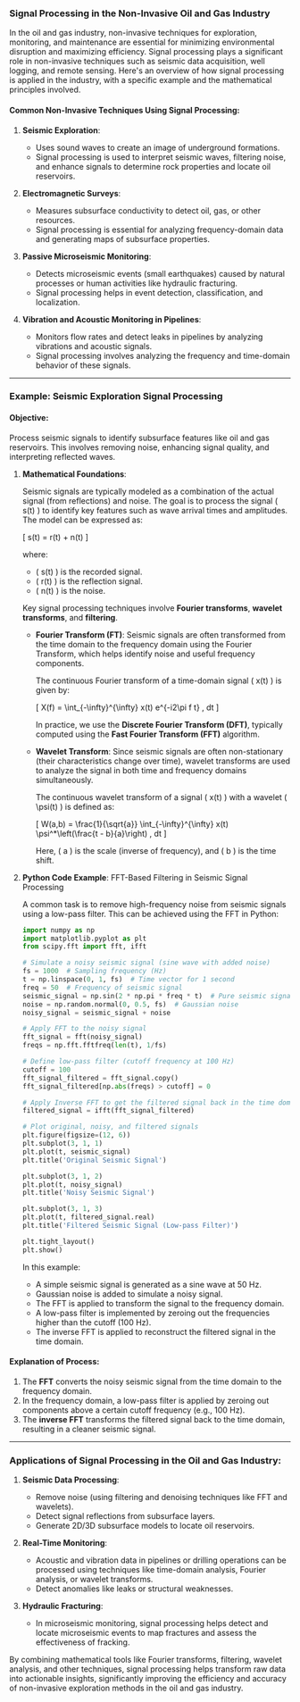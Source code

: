 ### Signal Processing in the Non-Invasive Oil and Gas Industry

In the oil and gas industry, non-invasive techniques for exploration, monitoring, and maintenance are essential for minimizing environmental disruption and maximizing efficiency. Signal processing plays a significant role in non-invasive techniques such as seismic data acquisition, well logging, and remote sensing. Here's an overview of how signal processing is applied in the industry, with a specific example and the mathematical principles involved.

#### Common Non-Invasive Techniques Using Signal Processing:

1. **Seismic Exploration**:
   - Uses sound waves to create an image of underground formations.
   - Signal processing is used to interpret seismic waves, filtering noise, and enhance signals to determine rock properties and locate oil reservoirs.

2. **Electromagnetic Surveys**:
   - Measures subsurface conductivity to detect oil, gas, or other resources.
   - Signal processing is essential for analyzing frequency-domain data and generating maps of subsurface properties.

3. **Passive Microseismic Monitoring**:
   - Detects microseismic events (small earthquakes) caused by natural processes or human activities like hydraulic fracturing.
   - Signal processing helps in event detection, classification, and localization.

4. **Vibration and Acoustic Monitoring in Pipelines**:
   - Monitors flow rates and detect leaks in pipelines by analyzing vibrations and acoustic signals.
   - Signal processing involves analyzing the frequency and time-domain behavior of these signals.

---

### Example: Seismic Exploration Signal Processing

#### Objective:
Process seismic signals to identify subsurface features like oil and gas reservoirs. This involves removing noise, enhancing signal quality, and interpreting reflected waves.

1. **Mathematical Foundations**:

   Seismic signals are typically modeled as a combination of the actual signal (from reflections) and noise. The goal is to process the signal \( s(t) \) to identify key features such as wave arrival times and amplitudes. The model can be expressed as:

   \[
   s(t) = r(t) + n(t)
   \]
   
   where:
   - \( s(t) \) is the recorded signal.
   - \( r(t) \) is the reflection signal.
   - \( n(t) \) is the noise.

   Key signal processing techniques involve **Fourier transforms**, **wavelet transforms**, and **filtering**.

   - **Fourier Transform (FT)**:
     Seismic signals are often transformed from the time domain to the frequency domain using the Fourier Transform, which helps identify noise and useful frequency components.

     The continuous Fourier transform of a time-domain signal \( x(t) \) is given by:

     \[
     X(f) = \int_{-\infty}^{\infty} x(t) e^{-i2\pi f t} \, dt
     \]

     In practice, we use the **Discrete Fourier Transform (DFT)**, typically computed using the **Fast Fourier Transform (FFT)** algorithm.

   - **Wavelet Transform**:
     Since seismic signals are often non-stationary (their characteristics change over time), wavelet transforms are used to analyze the signal in both time and frequency domains simultaneously.

     The continuous wavelet transform of a signal \( x(t) \) with a wavelet \( \psi(t) \) is defined as:

     \[
     W(a,b) = \frac{1}{\sqrt{a}} \int_{-\infty}^{\infty} x(t) \psi^*\left(\frac{t - b}{a}\right) \, dt
     \]

     Here, \( a \) is the scale (inverse of frequency), and \( b \) is the time shift.

2. **Python Code Example**: FFT-Based Filtering in Seismic Signal Processing

   A common task is to remove high-frequency noise from seismic signals using a low-pass filter. This can be achieved using the FFT in Python:

   ```python
   import numpy as np
   import matplotlib.pyplot as plt
   from scipy.fft import fft, ifft

   # Simulate a noisy seismic signal (sine wave with added noise)
   fs = 1000  # Sampling frequency (Hz)
   t = np.linspace(0, 1, fs)  # Time vector for 1 second
   freq = 50  # Frequency of seismic signal
   seismic_signal = np.sin(2 * np.pi * freq * t)  # Pure seismic signal (50 Hz)
   noise = np.random.normal(0, 0.5, fs)  # Gaussian noise
   noisy_signal = seismic_signal + noise

   # Apply FFT to the noisy signal
   fft_signal = fft(noisy_signal)
   freqs = np.fft.fftfreq(len(t), 1/fs)

   # Define low-pass filter (cutoff frequency at 100 Hz)
   cutoff = 100
   fft_signal_filtered = fft_signal.copy()
   fft_signal_filtered[np.abs(freqs) > cutoff] = 0

   # Apply Inverse FFT to get the filtered signal back in the time domain
   filtered_signal = ifft(fft_signal_filtered)

   # Plot original, noisy, and filtered signals
   plt.figure(figsize=(12, 6))
   plt.subplot(3, 1, 1)
   plt.plot(t, seismic_signal)
   plt.title('Original Seismic Signal')

   plt.subplot(3, 1, 2)
   plt.plot(t, noisy_signal)
   plt.title('Noisy Seismic Signal')

   plt.subplot(3, 1, 3)
   plt.plot(t, filtered_signal.real)
   plt.title('Filtered Seismic Signal (Low-pass Filter)')

   plt.tight_layout()
   plt.show()
   ```

   In this example:
   - A simple seismic signal is generated as a sine wave at 50 Hz.
   - Gaussian noise is added to simulate a noisy signal.
   - The FFT is applied to transform the signal to the frequency domain.
   - A low-pass filter is implemented by zeroing out the frequencies higher than the cutoff (100 Hz).
   - The inverse FFT is applied to reconstruct the filtered signal in the time domain.

#### Explanation of Process:
1. The **FFT** converts the noisy seismic signal from the time domain to the frequency domain.
2. In the frequency domain, a low-pass filter is applied by zeroing out components above a certain cutoff frequency (e.g., 100 Hz).
3. The **inverse FFT** transforms the filtered signal back to the time domain, resulting in a cleaner seismic signal.

---

### Applications of Signal Processing in the Oil and Gas Industry:

1. **Seismic Data Processing**:
   - Remove noise (using filtering and denoising techniques like FFT and wavelets).
   - Detect signal reflections from subsurface layers.
   - Generate 2D/3D subsurface models to locate oil reservoirs.

2. **Real-Time Monitoring**:
   - Acoustic and vibration data in pipelines or drilling operations can be processed using techniques like time-domain analysis, Fourier analysis, or wavelet transforms.
   - Detect anomalies like leaks or structural weaknesses.

3. **Hydraulic Fracturing**:
   - In microseismic monitoring, signal processing helps detect and locate microseismic events to map fractures and assess the effectiveness of fracking.

By combining mathematical tools like Fourier transforms, filtering, wavelet analysis, and other techniques, signal processing helps transform raw data into actionable insights, significantly improving the efficiency and accuracy of non-invasive exploration methods in the oil and gas industry.

